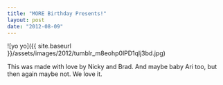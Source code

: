 ```yaml
---
title: "MORE Birthday Presents!"
layout: post
date: "2012-08-09"
---
```


![yo yo]({{ site.baseurl }}/assets/images/2012/tumblr_m8eohp0lPD1qlj3bd.jpg)

This was made with love by Nicky and Brad. And maybe baby Ari too, but then again maybe not. We love it.
